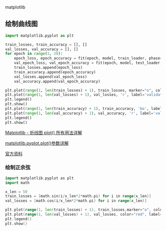 matplotlib

## 绘制曲线图

```Python
import matplotlib.pyplot as plt

train_losses, train_accuracy = [], []
val_losses, val_accuracy = [], []
for epoch in range(1, 20):
    epoch_loss, epoch_accuracy = fit(epoch, model, train_loader, phase='training')
    val_epoch_loss, val_epoch_accuracy = fit(epoch, model, test_loader, phase='validation')
    train_losses.append(epoch_loss)
    train_accuracy.append(epoch_accuracy)
    val_losses.append(val_epoch_loss)
    val_accuracy.append(val_epoch_accuracy)

plt.plot(range(1, len(train_losses) + 1), train_losses, marker="o", color="blue", label='training loss')
plt.plot(range(1, len(val_losses) + 1), val_losses, 'r', label='validation loss')
plt.legend() 
plt.show()
plt.plot(range(1, len(train_accuracy) + 1), train_accuracy, 'bo', label='train accuracy')
plt.plot(range(1, len(val_accuracy) + 1), val_accuracy, 'r', label='val accuracy')
plt.legend()
plt.show()
```

[Matplotlib - 折线图 plot() 所有用法详解](https://blog.csdn.net/weixin_40683253/article/details/87376085)

[matplotlib.pyplot.plot()参数详解](https://blog.csdn.net/sinat_36219858/article/details/79800460)

[官方资料](https://matplotlib.org/stable/api/_as_gen/matplotlib.pyplot.plot.html)

### 绘制正余弦

```Go
import matplotlib.pyplot as plt
import math

x_len = 50
train_losses = [math.sin(i/x_len*2*math.pi) for i in range(x_len)]
val_losses = [math.cos(i/x_len*2*math.pi) for i in range(x_len)]

plt.plot(range(1, len(train_losses) + 1), train_losses,marker="o", color="blue", lineStyle="-", label='training loss')
plt.plot(range(1, len(val_losses) + 1), val_losses, color="red", label='validation loss')
plt.legend()
plt.show()
```